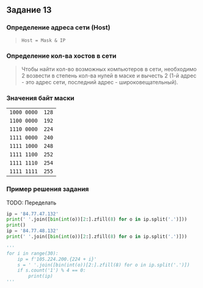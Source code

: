 ## Задание 13

### Определение адреса сети (Host)

> <code>Host = Mask & IP</code>

### Определение кол-ва хостов в сети

> Чтобы найти кол-во возможных компьютеров в сети, необходимо 2 возвести в степень кол-ва нулей в маске и вычесть 2 (1-й адрес - это адрес сети, последний адрес - широковещательный).

### Значения байт маски

<table class="docutils align-default">
    <tbody>
        <tr class="row-even">
            <td><code><span>1000 0000</span></code></td>
            <td><code>128</code></td>
        </tr>
        <tr class="row-even">
            <td><code><span>1100 0000</span></code></td>
            <td><code>192</code></td>
        </tr>
        <tr class="row-even">
            <td><code><span>1110 0000</span></code></td>
            <td><code>224</code></td>
        </tr>
        <tr class="row-even">
            <td><code><span>1111 0000</span></code></td>
            <td><code>240</code></td>
        </tr>
        <tr class="row-even">
            <td><code><span>1111 1000</span></code></td>
            <td><code>248</code></td>
        </tr>
        <tr class="row-even">
            <td><code><span>1111 1100</span></code></td>
            <td><code>252</code></td>
        </tr>
        <tr class="row-even">
            <td><code><span>1111 1110</span></code></td>
            <td><code>254</code></td>
        </tr>
        <tr class="row-even">
            <td><code><span>1111 1111</span></code></td>
            <td><code>255</code></td>
        </tr>
    </tbody>
</table>

### Пример решения задания

TODO: Переделать

```python
ip = '84.77.47.132'
print(' '.join([bin(int(o))[2:].zfill(8) for o in ip.split('.')]))
print()
ip = '84.77.48.132'
print(' '.join([bin(int(o))[2:].zfill(8) for o in ip.split('.')]))

'''
for i in range(30):
    ip = f'105.224.200.{224 + i}'
    s = ' '.join([bin(int(o))[2:].zfill(8) for o in ip.split('.')])
    if s.count('1') % 4 == 0:
        print(ip)
'''
```
